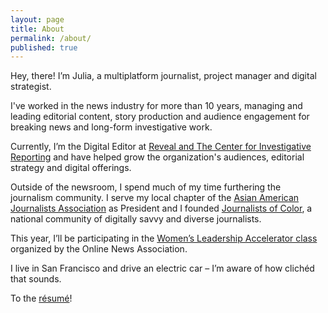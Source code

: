 ```yaml
---
layout: page
title: About
permalink: /about/
published: true
---
```




Hey, there! I’m Julia, a multiplatform journalist, project manager and digital strategist. 

I've worked in the news industry for more than 10 years, managing and leading editorial content, story production and audience engagement for breaking news and long-form investigative work.

Currently, I’m the Digital Editor at [Reveal and The Center for Investigative Reporting](https://www.revealnews.org/) and have helped grow the organization's audiences, editorial strategy and digital offerings. 

Outside of the newsroom, I spend much of my time furthering the journalism community. I serve my local chapter of the [Asian American Journalists Association](http://www.aaja.org/) as President and I founded [Journalists of Color](https://journalistsofcolor.us/), a national community of digitally savvy and diverse journalists. 

This year, I’ll be participating in the [Women’s Leadership Accelerator class](https://journalists.org/programs/womens-leadership-accelerator/2017-class/) organized by the Online News Association.

I live in San Francisco and drive an electric car – I’m aware of how clichéd that sounds.

To the [résumé](/resume/)!
